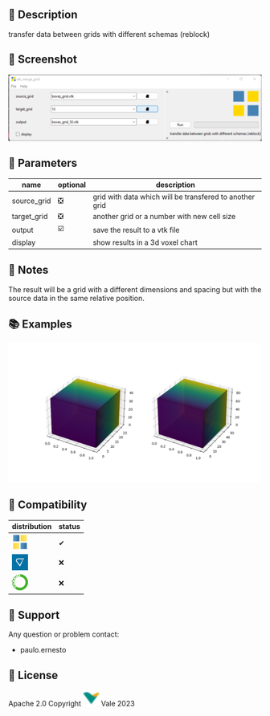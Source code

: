 ## 📌 Description
transfer data between grids with different schemas (reblock)
## 📸 Screenshot
![screenshot1](https://github.com/pemn/assets/blob/main/vtk_merge_grid1.png?raw=true)
## 📝 Parameters
name|optional|description
---|---|------
source_grid|❎|grid with data which will be transfered to another grid
target_grid|❎|another grid or a number with new cell size
output|☑️|save the result to a vtk file
display||show results in a 3d voxel chart
## 📓 Notes
The result will be a grid with a different dimensions and spacing but with the source data in the same relative position.
## 📚 Examples
![screenshot2](https://github.com/pemn/assets/blob/main/vtk_merge_grid2.png?raw=true)
## 🧩 Compatibility
distribution|status
---|---
![winpython_icon](https://github.com/pemn/assets/blob/main/winpython_icon.png?raw=true)|✔
![vulcan_icon](https://github.com/pemn/assets/blob/main/vulcan_icon.png?raw=true)|❌
![anaconda_icon](https://github.com/pemn/assets/blob/main/anaconda_icon.png?raw=true)|❌
## 🙋 Support
Any question or problem contact:
 - paulo.ernesto
## 💎 License
Apache 2.0
Copyright ![vale_logo_only](https://github.com/pemn/assets/blob/main/vale_logo_only_r.svg?raw=true) Vale 2023
